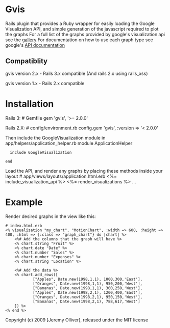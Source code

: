 Gvis
====

Rails plugin that provides a Ruby wrapper for easily loading the Google Visualization API, and simple generation of the javascript required to plot the graphs
For a full list of the graphs provided by google's visualization api see the [gallery](http://code.google.com/apis/visualization/documentation/gallery.html)
For documentation on how to use each graph type see google's [API documentation](http://code.google.com/apis/visualization/documentation/)

Compatiblity
------------

gvis version 2.x - Rails 3.x compatible (And rails 2.x using rails_xss)

gvis version 1.x - Rails 2.x compatible


Installation
============

Rails 3:
    # Gemfile
    gem 'gvis', '>= 2.0.0'

Rails 2.X:
    # config/environment.rb
    config.gem 'gvis', :version => '< 2.0.0'

Then include the GoogleVisualization module in app/helpers/application_helper.rb
    module ApplicationHelper

      include GoogleVisualization

    end

Load the API, and render any graphs by placing these methods inside your layout
    # app/views/layouts/application.html.erb
    <head>
    	<%= include_visualization_api %>
    	<%= render_visualizations %>
      ...
    </head>


Example
=======

Render desired graphs in the view like this:

    # index.html.erb
    <% visualization "my_chart", "MotionChart", :width => 600, :height => 400, :html => {:class => "graph_chart"} do |chart| %>
    	<%# Add the columns that the graph will have %>
    	<% chart.string "Fruit" %>
    	<% chart.date "Date" %>
    	<% chart.number "Sales" %>
    	<% chart.number "Expenses" %>
    	<% chart.string "Location" %>
  
    	<%# Add the data %>
    	<% chart.add_rows([
    			["Apples", Date.new(1998,1,1), 1000,300,'East'],
    			["Oranges", Date.new(1998,1,1), 950,200,'West'],
    			["Bananas", Date.new(1998,1,1), 300,250,'West'],
    			["Apples", Date.new(1998,2,1), 1200,400,'East'],
    			["Oranges", Date.new(1998,2,1), 950,150,'West'],
    			["Bananas", Date.new(1998,2,1), 788,617,'West']
    	]) %>
    <% end %>


Copyright (c) 2009 [Jeremy Olliver], released under the MIT license
